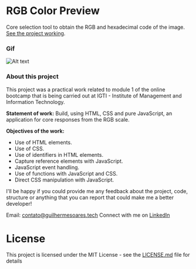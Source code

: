 # RGB Color Preview

Core selection tool to obtain the RGB and hexadecimal code of the image. [See the project working](http://guilhermesoares.tech/github/RGB-Color-Preview/).

### Gif
![Alt text](http://guilhermesoares.tech/github/RGB-Color-Preview/src/Trabalho1-IGTI-Guilherme-Soares.gif?raw=true "Animation of tool usage")

### About this project
This project was a practical work related to module 1 of the online bootcamp that is being carried out at IGTI - Institute of Management and Information Technology.

**Statement of work:**
Build, using HTML, CSS and pure JavaScript, an application for core responses from the RGB scale.

**Objectives of the work:**
- Use of HTML elements.
- Use of CSS.
- Use of identifiers in HTML elements.
- Capture reference elements with JavaScript.
- JavaScript event handling.
- Use of functions with JavaScript and CSS.
- Direct CSS manipulation with JavaScript.

I'll be happy if you could provide me any feedback about the project, code, structure or anything that you can report that could make me a better developer!

Email: contato@guilhermesoares.tech
Connect with me on [LinkedIn](https://www.linkedin.com/in/guiscota)


# License
This project is licensed under the MIT License - see the [LICENSE.md](https://github.com/guiscota/RGB-Color-Preview/blob/master/LICENSE) file for details

